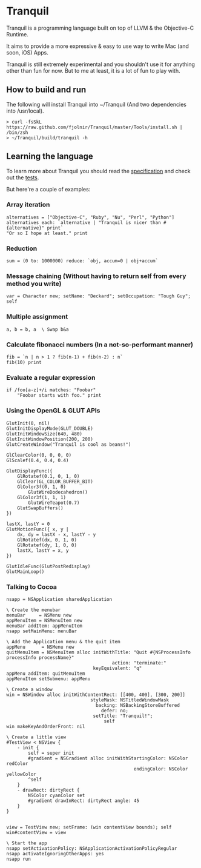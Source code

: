 # Tranquil

Tranquil is a programming language built on top of LLVM & the Objective-C Runtime.

It aims to provide a more expressive & easy to use way to write Mac (and soon, iOS) Apps.

Tranquil is still extremely experimental and you shouldn't use it for anything other than fun for now. But to me at least, it is a lot of fun to play with.

## How to build and run

The following will install Tranquil into ~/Tranquil (And two dependencies into /usr/local).

    > curl -fsSkL https://raw.github.com/fjolnir/Tranquil/master/Tools/install.sh | /bin/zsh
    > ~/Tranquil/build/tranquil -h

## Learning the language

To learn more about Tranquil you should read the [specification](https://github.com/fjolnir/Tranquil/blob/master/Docs/Tranquil%20Spec.md) and check out the [tests](https://github.com/fjolnir/Tranquil/blob/master/Tests).

But here're a couple of examples:

### Array iteration
    alternatives = ["Objective-C", "Ruby", "Nu", "Perl", "Python"]
    alternatives each: `alternative | "Tranquil is nicer than #{alternative}" print`
    "Or so I hope at least." print

### Reduction

    sum = (0 to: 1000000) reduce: `obj, accum=0 | obj+accum`

### Message chaining (Without having to return self from every method you write)

	var = Character new; setName: "Deckard"; setOccupation: "Tough Guy"; self

### Multiple assignment

    a, b = b, a  \ Swap b&a

### Calculate fibonacci numbers (In a not-so-performant manner)

    fib = `n | n > 1 ? fib(n-1) + fib(n-2) : n`
    fib(10) print

### Evaluate a regular expression

    if /foo[a-z]+/i matches: "Foobar"
    	"Foobar starts with foo." print

### Using the OpenGL & GLUT APIs

	GlutInit(0, nil)
	GlutInitDisplayMode(GLUT_DOUBLE)
	GlutInitWindowSize(640, 480)
	GlutInitWindowPosition(200, 200)
	GlutCreateWindow("Tranquil is cool as beans!")
	
	GlClearColor(0, 0, 0, 0)
	GlScalef(0.4, 0.4, 0.4)
	
	GlutDisplayFunc({
	    GlRotatef(0.1, 0, 1, 0)
	    GlClear(GL_COLOR_BUFFER_BIT)
	    GlColor3f(0, 1, 0)
	        GlutWireDodecahedron()
	    GlColor3f(1, 1, 1)
	        GlutWireTeapot(0.7)
	    GlutSwapBuffers()
	})
	
	lastX, lastY = 0
	GlutMotionFunc({ x, y |
	    dx, dy = lastX - x, lastY - y
	    GlRotatef(dx, 0, 1, 0)
	    GlRotatef(dy, 1, 0, 0)
	    lastX, lastY = x, y
	})
	
	GlutIdleFunc(GlutPostRedisplay)
	GlutMainLoop()

### Talking to Cocoa

    nsapp = NSApplication sharedApplication

    \ Create the menubar
    menuBar     = NSMenu new
    appMenuItem = NSMenuItem new
    menuBar addItem: appMenuItem
    nsapp setMainMenu: menuBar
    
    \ Add the Application menu & the quit item
    appMenu      = NSMenu new
    quitMenuItem = NSMenuItem alloc initWithTitle: "Quit #{NSProcessInfo processInfo processName}"
                                           action: "terminate:"
                                    keyEquivalent: "q"
    appMenu addItem: quitMenuItem
    appMenuItem setSubmenu: appMenu
    
    \ Create a window
    win = NSWindow alloc initWithContentRect: [[400, 400], [300, 200]]
                                   styleMask: NSTitledWindowMask
                                     backing: NSBackingStoreBuffered
                                       defer: no;
                                    setTitle: "Tranquil!";
                                        self
    win makeKeyAndOrderFront: nil
    
    \ Create a little view
	#TestView < NSView {
	    - init {
	        self = super init
	        #gradient = NSGradient alloc initWithStartingColor: NSColor redColor
	                                               endingColor: NSColor yellowColor
	        ^self
	    }
	    - drawRect: dirtyRect {
	        NSColor cyanColor set
	        #gradient drawInRect: dirtyRect angle: 45
	    }
	}

    
    view = TestView new; setFrame: (win contentView bounds); self
    win#contentView = view
    
    \ Start the app
    nsapp setActivationPolicy: NSApplicationActivationPolicyRegular
    nsapp activateIgnoringOtherApps: yes
    nsapp run
